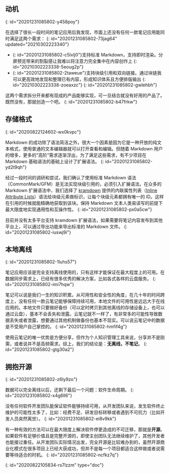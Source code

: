 ## 动机
{: id="20201231085802-y458poy"}

在选择了很长一段时间的笔记应用后我发现，市面上还没有任何一款笔记应用能同时满足这两个需求：
{: id="20201231085802-73jag64" updated="20210302223340"}

* {: id="20201231085802-c5lxlj0"}支持标准 Markdown，支持即时渲染。分屏预览带来的割裂感让我难以将注意力完全集中在内容创作上
  {: id="20210302223338-5eoug2p"}
* {: id="20201231085802-2taweue"}支持块级引用和双向链接。通过块链我可以更高效地发现和整理已有内容，形成知识体系且方便排版输出
  {: id="20210302223338-zoeaxzc"}
{: id="20201231085802-gwlehbh"}

这两个需求拆分开来都有现成的产品能够实现，可一旦结合就没有好用的产品了。既然没有，那就创造一个吧。
{: id="20201231085802-b47frkw"}

## 存储格式
{: id="20200822124602-wx0kvpc"}

Markdown 的成功除了语法简洁之外，很大一个因素是因为它是一种开放的纯文本格式，使用普通的文本编辑器就可以打开查看和编辑。但随着 Markdown 用户的增多，更多的“高阶”需求逐渐浮出，为了满足这些需求，有不少项目在 Markdown 基础语法的基础上设计了扩展语法。
{: id="20201231085802-yd2t9qh"}

经过一段时间的调研和尝试，我们确认了使用标准 Markdown 语法（CommonMark/GFM）是无法实现块级引用的，必须引入扩展语法。在众多的 Markdown 扩展语法中，我们选择了 [kramdown](https://kramdown.gettalong.org) 提供的内联属性列表（[Inline Attribute Lists](https://kramdown.gettalong.org/syntax.html#inline-attribute-lists)）语法给块级元素做标识，让每个块级元素都拥有唯一的 ID。这样在引用的时候就能精确地获取到该块。保持 Markdown 文本人类易读写的前提下最大限度地实现通用性和互操作性。
{: id="20201231085802-px0a5cw"}

目前并没有太多平台支持 kramdown 扩展语法，如果需要将笔记内容发布到其他平台上，可以通过导出功能来导出标准的 Markdown 文件。
{: id="20201231085802-iuswj9i"}

## 本地离线
{: id="20201231085802-1luhs57"}

笔记应用应该是完全支持离线使用的，只有这样才能保证在最大程度上的可用。在数据同步需求上，已经有很多优秀的解决方案，比如各式各样的云盘服务。
{: id="20201231085802-imi7hqw"}

笔记可以说是我们一生的知识积累。从可用性和安全性的角度，在几十年的时间跨度上，没有任何一款云笔记能够保障持续可用，本地文件的可用性是远远大于在线应用的。本地文件只要做好备份（可以定时拷贝到其他离线的存储设备上，也可以通过云盘），基本不会丢失和泄露。云笔记就不一样了，有非常多的可能性导致数据丢失或者泄露，想要通过其他机制做备份也基本不现实。可以说云笔记中的数据是不受用户自己掌控的。
{: id="20201231085802-hmfif4g"}

使用云笔记的唯一优势是方便分享，但作为个人知识管理工具来说，分享并不是刚需，或者说并不是高频需求。综上，我们的结论是：**无离线，不笔记**。
{: id="20201231085802-gtg30a2"}

## 拥抱开源
{: id="20201231085802-z6ly9zo"}

数据可以完全离线以后，还剩下最后一个问题：软件生命周期。
{: id="20201231085802-x4g6ll6"}

没有任何软件开发团队能保证软件能够持续可用，从开发团队来说，发生软件终止维护的可能性太多了，比如：经费不足、研发目标转移或者遇到不可抗力（比如开发人员突然离世）。
{: id="20201231085802-ei8v9kk"}

有一种有效的方法可以在最大限度上解决软件停更造成的不可迁移，那就是**开源**。如果软件有足够价值且是完整开源的，即使主创团队无法继续维护了，其他开发者也能接过重任。从开发团队实际情况出发，完全开源是比较难办到的，虽然开源商业化模式在很多项目上已经大获成功，但并不是每一个项目都适合这样做或者说需要等待适合的时机。
{: id="20201231085802-ncfkz7q"}


{: id="20200822105834-rs7lzzm" type="doc"}
